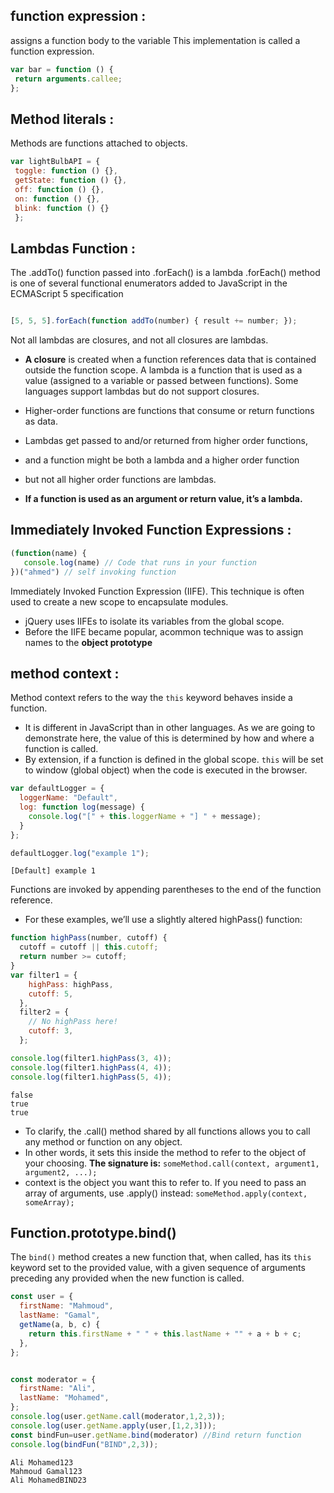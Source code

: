 ## function expression :
assigns a function body to the variable This implementation is called a function expression.

``` javascript
var bar = function () {
 return arguments.callee;
};

  ```

## Method literals :
 Methods are functions attached to objects.
``` javascript
var lightBulbAPI = {
 toggle: function () {},
 getState: function () {},
 off: function () {},
 on: function () {},
 blink: function () {}
 };

  ```
## Lambdas Function :
The .addTo() function passed into .forEach() is a lambda
.forEach() method is one of several functional enumerators added to JavaScript in the ECMAScript 5 specification
```javascript

[5, 5, 5].forEach(function addTo(number) { result += number; });
```

Not all lambdas are closures, and not all closures are lambdas.
- **A closure** is created when a function references data that is contained outside the function scope. A lambda is a function that is used as a value (assigned to a variable or passed between
functions). Some languages support lambdas but do not support closures.

- Higher-order functions are functions that consume or return functions as data.
- Lambdas get passed to and/or returned from higher order functions, 
- and a function might be both a lambda and a higher order function
-  but not all higher order functions are lambdas.
-  **If a function is used as an argument or return value, it’s a lambda.**

## Immediately Invoked Function Expressions :
```javascript
(function(name) {
   console.log(name) // Code that runs in your function
})("ahmed") // self invoking function
```
Immediately Invoked Function Expression (IIFE). 
This technique is often used to create a new scope to encapsulate modules. 
- jQuery uses IIFEs to isolate its variables from the global scope.
-  Before the IIFE became popular, acommon technique was to assign names to the **object prototype**




## method context : 
Method context refers to the way the `this` keyword behaves inside a function.
- It is different in JavaScript than in other languages. As we are going to demonstrate here, the value of this is determined by how and where a function is called.
- By extension, if a function is defined in the global scope.
   `this` will be set to window (global object) when the code is executed in the browser.
```javascript
var defaultLogger = {
  loggerName: "Default",
  log: function log(message) {
    console.log("[" + this.loggerName + "] " + message);
  }
};

defaultLogger.log("example 1");
```
```
[Default] example 1
```
  Functions are invoked by appending parentheses to the end of the function reference.
- For these examples, we’ll use a slightly altered highPass() function:
```javascript
function highPass(number, cutoff) {
  cutoff = cutoff || this.cutoff;
  return number >= cutoff;
}
var filter1 = {
    highPass: highPass,
    cutoff: 5,
  },
  filter2 = {
    // No highPass here!
    cutoff: 3,
  };

console.log(filter1.highPass(3, 4));
console.log(filter1.highPass(4, 4));
console.log(filter1.highPass(5, 4));
```
```
false
true
true
```
- To clarify, the .call() method shared by all functions allows you to call any method or function on any object.
- In other words, it sets this inside the method to refer to the object of your choosing.
**The signature is:** 
`someMethod.call(context, argument1, argument2, ...);`
- context is the object you want this to refer to. If you need to pass an array of
arguments, use .apply() instead:
`someMethod.apply(context, someArray);`

## Function.prototype.bind()
The `bind()` method creates a new function that, when called, has its `this` keyword set to the provided value, with a given sequence of arguments preceding any provided when the new function is called.
```javascript
const user = {
  firstName: "Mahmoud",
  lastName: "Gamal",
  getName(a, b, c) {
    return this.firstName + " " + this.lastName + "" + a + b + c;
  },
};


const moderator = {
  firstName: "Ali",
  lastName: "Mohamed",
};
console.log(user.getName.call(moderator,1,2,3));
console.log(user.getName.apply(user,[1,2,3]));
const bindFun=user.getName.bind(moderator) //Bind return function 
console.log(bindFun("BIND",2,3));

```
```
Ali Mohamed123
Mahmoud Gamal123
Ali MohamedBIND23

```